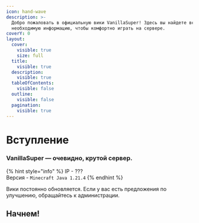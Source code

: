 ```yaml
---
icon: hand-wave
description: >-
  Добро пожаловать в официальную вики VanillaSuper! Здесь вы найдете всю
  необходимую информацию, чтобы комфортно играть на сервере.
coverY: 0
layout:
  cover:
    visible: true
    size: full
  title:
    visible: true
  description:
    visible: true
  tableOfContents:
    visible: false
  outline:
    visible: false
  pagination:
    visible: true
---
```


# Вступление

### VanillaSuper — очевидно, крутой сервер.

{% hint style="info" %}
IP - ???\
Версия - `Minecraft Java 1.21.4`
{% endhint %}



Вики постоянно обновляется. Если у вас есть предложения по улучшению, обращайтесь к администрации.

## Начнем!&#x20;
